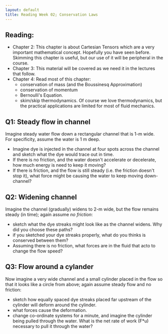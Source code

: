 ```yaml
---
layout: default
title: Reading Week 02; Conservation Laws
---
```


## Reading:  
  - Chapter 2: This chapter is about Cartesian Tensors which are a very
  important mathematical concept.  Hopefully you have seen before.  Skimming this chapter is useful, but our use of it will be peripheral in the course.
  - Chapter 3: This material will be covered as we need it in the lectures
  that follow.  
  - Chapter 4: Read most of this chapter:
    - conservation of mass (and the Boussinesq Approximation)
    - conservation of momentum
    - Bernoulli's Equation.  
    - skim/skip thermodynamics.  Of course we love thermodynamics, but the
    practical applications are limited for most of fluid mechanics.  


## Q1:  Steady flow in channel

Imagine steady water flow down a rectangular channel that is 1-m wide.  
For specificity, assume the water is 1 m deep.
  - Imagine dye is injected in the channel at four spots across the channel
  and sketch what the dye would trace out in time.  
  - If there is no friction, and the water doesn't accelerate or decelerate,
  how much energy is need to keep it moving?  
  - If there is friction, and the flow is still steady (i.e. the friction doesn't stop it), what force might be causing the water to keep moving down-
  channel?  

## Q2: Widening channel

Imagine the channel (gradually) widens to 2-m wide, but the flow remains
steady (in time); again assume *no friction*:
  - sketch what the dye streaks might look like as the channel widens.  Why did
  you choose these paths?
  - if you sketched your dye streaks properly, what do you thinks is conserved
  between them?  
  - Assuming there is no friction, what forces are in the fluid that acto to
  change the flow speed?

## Q3:  Flow around a cylander

Now imagine a very wide channel and a small cylinder placed in the flow so
that it looks like a circle from above; again assume steady flow and no
friction:
  - sketch how equally spaced dye streaks placed far upstream of the
  cylinder will deform around the cylinder.
  - what forces cause the deformation.
  - change co-ordinate systems for a minute, and imagine the cylinder
  being pulled through the water.  What is the net rate of work (F*u)
  necessary to pull it through the water?  
